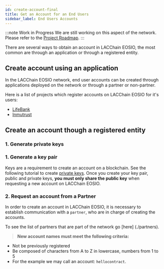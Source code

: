 ```yaml
---
id: create-account-final
title: Get an Account for an End Users
sidebar_label: End Users Accounts
---
```


:::note Work in Progress
We are still working on this aspect of the network. Please refer to the [Project Roadmap](../testnet/roadmap).
:::

There are several ways to obtain an account in LACChain EOSIO, the most common are through an application or through a registered entity.

## Create account using an application

In the LACChain EOSIO network, end user accounts can be created through applications deployed on the network or through a partner or non-partner.

Here is a list of projects which register accounts on LACChain EOSIO for it's users:

- [LifeBank](https://lifebank.io/)
- [Inmutrust](https://inmutrust.com/)

## Create an account though a registered entity

### 1. Generate private keys

### 1. Generate a key pair

Keys are a requirement to create an account on a blockchain. See the following tutorial to create [private keys](./private-keys). Once you create your key pair, public and private keys, **you must only share the public key** when requesting a new account on LACChain EOSIO.

###  2. Request an account from a Partner

In order to create an account in LACChain EOSIO, it is necessary to establish communication with a `partner`, who are in charge of creating the accounts.

To see the list of partners that are part of the network go [here] (./partners).

> **New account names must meet the following criteria:**
 - Not be previously registered
 - Be composed of characters from A to Z in lowercase, numbers from 1 to 5 
 - For the example we may call an account: `hellocontract`.